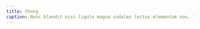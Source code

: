 ```yaml
---
title: thong
caption: Nunc blandit nisi ligula magna sodales lectus elementum non. Integer id venenatis velit.
---
```

